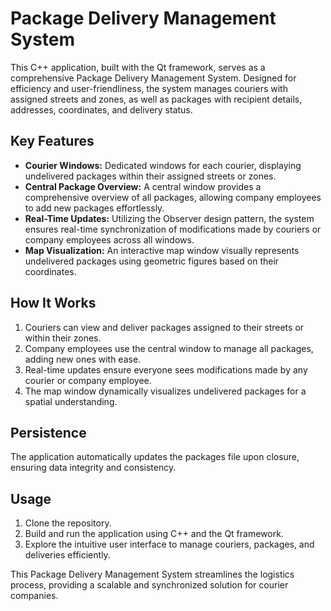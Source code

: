 # Package Delivery Management System

This C++ application, built with the Qt framework, serves as a comprehensive Package Delivery Management System. Designed for efficiency and user-friendliness, the system manages couriers with assigned streets and zones, as well as packages with recipient details, addresses, coordinates, and delivery status.

## Key Features

- **Courier Windows:** Dedicated windows for each courier, displaying undelivered packages within their assigned streets or zones.
- **Central Package Overview:** A central window provides a comprehensive overview of all packages, allowing company employees to add new packages effortlessly.
- **Real-Time Updates:** Utilizing the Observer design pattern, the system ensures real-time synchronization of modifications made by couriers or company employees across all windows.
- **Map Visualization:** An interactive map window visually represents undelivered packages using geometric figures based on their coordinates.

## How It Works

1. Couriers can view and deliver packages assigned to their streets or within their zones.
2. Company employees use the central window to manage all packages, adding new ones with ease.
3. Real-time updates ensure everyone sees modifications made by any courier or company employee.
4. The map window dynamically visualizes undelivered packages for a spatial understanding.

## Persistence

The application automatically updates the packages file upon closure, ensuring data integrity and consistency.

## Usage

1. Clone the repository.
2. Build and run the application using C++ and the Qt framework.
3. Explore the intuitive user interface to manage couriers, packages, and deliveries efficiently.

This Package Delivery Management System streamlines the logistics process, providing a scalable and synchronized solution for courier companies.
